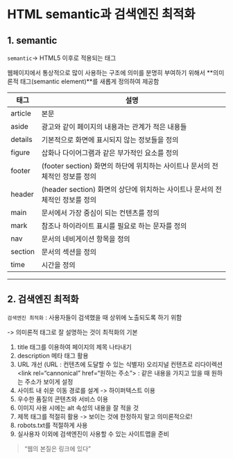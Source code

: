 # HTML semantic과 검색엔진 최적화

## 1. semantic

`semantic`-> HTML5 이후로 적용되는 태그

웹페이지에서 통상적으로 많이 사용하는 구조에 의미를 분명히 부여하기 위해서 **의미론적 태그(semantic element)**를 새롭게 정의하여 제공함

| 태그    | 설명                                                                         |
| ------- | ---------------------------------------------------------------------------- |
| article | 본문                                                                         |
| aside   | 광고와 같이 페이지의 내용과는 관계가 적은 내용들                             |
| details | 기본적으로 화면에 표시되지 않는 정보들을 정의                                |
| figure  | 삽화나 다이어그램과 같은 부가적인 요소를 정의                                |
| footer  | (footer section) 화면의 하단에 위치하는 사이트나 문서의 전체적인 정보를 정의 |
| header  | (header section) 화면의 상단에 위치하는 사이트나 문서의 전체적인 정보를 정의 |
| main    | 문서에서 가장 중심이 되는 컨텐츠를 정의                                      |
| mark    | 참조나 하이라이트 표시를 필요로 하는 문자를 정의                             |
| nav     | 문서의 네비게이션 항목을 정의                                                |
| section | 문서의 섹션을 정의                                                           |
| time    | 시간을 정의                                                                  |

---

## 2. 검색엔진 최적화

`검색엔진 최적화` : 사용자들이 검색했을 때 상위에 노출되도록 하기 위함

-> 의미론적 태그로 잘 설명하는 것이 최적화의 기본

1. title 태그를 이용하여 페이지의 제목 나타내기
2. description 메타 태그 활용
3. URL 개선 (URL : 컨텐츠에 도달할 수 있는 식별자)
   오리지널 컨텐츠로 리다이렉션 <link rel=“cannonical” href=“원하는 주소”> : 같은 내용을 가지고 있을 때 원하는 주소가 보이게 설정
4. 사이트 내 쉬운 이동 경로를 설계 -> 하이퍼텍스트 이용
5. 우수한 품질의 콘텐츠와 서비스 이용
6. 이미지 사용 시에는 alt 속성의 내용을 잘 적을 것
7. 제목 태그를 적절히 활용 -> 보이는 것에 한정하지 말고 의미론적으로!
8. robots.txt를 적절하게 사용
9. 실사용자 이외에 검색엔진이 사용할 수 있는 사이트맵을 준비

> “웹의 본질은 링크에 있다”
